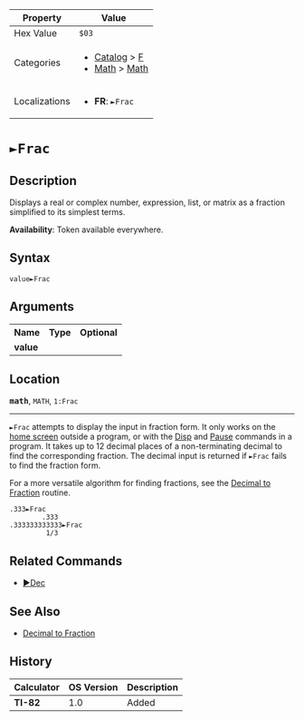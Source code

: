 | Property      | Value |
|---------------|-------|
| Hex Value     | `$03`|
| Categories    | <ul><li>[Catalog](<../categories/Catalog.md>) > [F](<../categories/Catalog.md#F>)</li><li>[Math](<../categories/Math.md>) > [Math](<../categories/Math.md#Math>)</li></ul> |
| Localizations | <ul><li><b>FR</b>: `►Frac`</li></ul> |

# `►Frac`

## Description
Displays a real or complex number, expression, list, or matrix as a fraction simplified to its simplest terms.


<b>Availability</b>: Token available everywhere.

## Syntax
`value►Frac`

## Arguments
<table>
<tr><th>Name</th><th>Type</th><th>Optional</th></tr>

<tr><td><b>value</b></td><td></td><td></td></tr>

</table>

## Location
<tt><kbd><b>math</b></kbd></tt>, `MATH`, `1:Frac`
<hr>

`►Frac` attempts to display the input in fraction form. It only works on the [home screen](/homescreen) outside a program, or with the [Disp](/disp) and [Pause](/pause) commands in a program. It takes up to 12 decimal places of a non-terminating decimal to find the corresponding fraction. The decimal input is returned if `►Frac` fails to find the fraction form.

For a more versatile algorithm for finding fractions, see the [Decimal to Fraction](/decimal-to-fraction) routine.

```ti-basic
.333►Frac
        .333
.333333333333►Frac
         1/3
```

## Related Commands

*   [►Dec](/dec)

## See Also

*   [Decimal to Fraction](/decimal-to-fraction)

## History
| Calculator | OS Version | Description |
|------------|------------|-------------|
| <b>TI-82</b> | 1.0 | Added |


